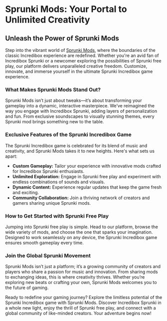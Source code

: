 <h1>Sprunki Mods: Your Portal to Unlimited Creativity</h1> <h2>Unleash the Power of Sprunki Mods</h2> <p>Step into the vibrant world of <a href="https://sprunkimod.github.io/">Sprunki Mods</a>, where the boundaries of the classic Incredibox experience are redefined. Whether you're an avid fan of Incredibox Sprunki or a newcomer exploring the possibilities of Sprunki free play, our platform delivers unparalleled creative freedom. Customize, innovate, and immerse yourself in the ultimate Sprunki Incredibox game experience.</p> <h3>What Makes Sprunki Mods Stand Out?</h3> <p>Sprunki Mods isn’t just about tweaks—it’s about transforming your gameplay into a dynamic, interactive masterpiece. We’ve reimagined the way you engage with Incredibox Sprunki, adding layers of personalization and fun. From exclusive soundscapes to visually stunning themes, every Sprunki mod brings something new to the table.</p> <h3>Exclusive Features of the Sprunki Incredibox Game</h3> <p>The Sprunki Incredibox game is celebrated for its blend of music and creativity, and Sprunki Mods takes it to new heights. Here's what sets us apart:</p> <ul> <li><strong>Custom Gameplay:</strong> Tailor your experience with innovative mods crafted for Incredibox Sprunki enthusiasts.</li> <li><strong>Unlimited Exploration:</strong> Engage in Sprunki free play and experiment with endless combinations of sounds and visuals.</li> <li><strong>Dynamic Content:</strong> Experience regular updates that keep the game fresh and exciting.</li> <li><strong>Community Collaboration:</strong> Join a thriving network of creators and gamers sharing unique Sprunki mods.</li> </ul> <h3>How to Get Started with Sprunki Free Play</h3> <p>Jumping into Sprunki free play is simple. Head to our platform, browse the wide variety of mods, and choose the one that sparks your imagination. Designed to work seamlessly on any device, the Sprunki Incredibox game ensures smooth gameplay every time.</p> <h3>Join the Global Sprunki Movement</h3> <p>Sprunki Mods isn’t just a platform; it’s a growing community of creators and players who share a passion for music and innovation. From sharing mods to exchanging ideas, this is where creativity thrives. Whether you’re exploring new beats or crafting your own, Sprunki Mods welcomes you to the future of gaming.</p> <p>Ready to redefine your gaming journey? Explore the limitless potential of the Sprunki Incredibox game with Sprunki Mods. Discover Incredibox Sprunki in a whole new light, enjoy the thrill of Sprunki free play, and connect with a global community of like-minded creators. Your adventure begins now!</p> 
